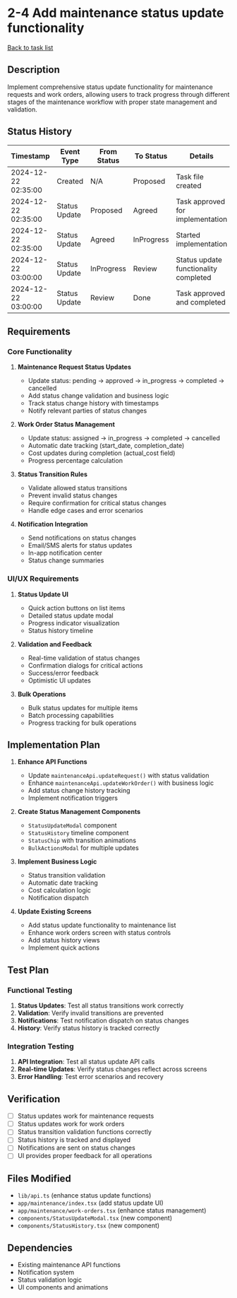 # 2-4 Add maintenance status update functionality

[Back to task list](mdc:tasks.md)

## Description

Implement comprehensive status update functionality for maintenance requests and work orders, allowing users to track progress through different stages of the maintenance workflow with proper state management and validation.

## Status History

| Timestamp | Event Type | From Status | To Status | Details | User |
|-----------|------------|-------------|-----------|---------|------|
| 2024-12-22 02:35:00 | Created | N/A | Proposed | Task file created | AI_Agent |
| 2024-12-22 02:35:00 | Status Update | Proposed | Agreed | Task approved for implementation | User |
| 2024-12-22 02:35:00 | Status Update | Agreed | InProgress | Started implementation | AI_Agent |
| 2024-12-22 03:00:00 | Status Update | InProgress | Review | Status update functionality completed | AI_Agent |
| 2024-12-22 03:00:00 | Status Update | Review | Done | Task approved and completed | User |

## Requirements

### Core Functionality
1. **Maintenance Request Status Updates**
   - Update status: pending → approved → in_progress → completed → cancelled
   - Add status change validation and business logic
   - Track status change history with timestamps
   - Notify relevant parties of status changes

2. **Work Order Status Management**
   - Update status: assigned → in_progress → completed → cancelled
   - Automatic date tracking (start_date, completion_date)
   - Cost updates during completion (actual_cost field)
   - Progress percentage calculation

3. **Status Transition Rules**
   - Validate allowed status transitions
   - Prevent invalid status changes
   - Require confirmation for critical status changes
   - Handle edge cases and error scenarios

4. **Notification Integration**
   - Send notifications on status changes
   - Email/SMS alerts for status updates
   - In-app notification center
   - Status change summaries

### UI/UX Requirements
1. **Status Update UI**
   - Quick action buttons on list items
   - Detailed status update modal
   - Progress indicator visualization
   - Status history timeline

2. **Validation and Feedback**
   - Real-time validation of status changes
   - Confirmation dialogs for critical actions
   - Success/error feedback
   - Optimistic UI updates

3. **Bulk Operations**
   - Bulk status updates for multiple items
   - Batch processing capabilities
   - Progress tracking for bulk operations

## Implementation Plan

1. **Enhance API Functions**
   - Update `maintenanceApi.updateRequest()` with status validation
   - Enhance `maintenanceApi.updateWorkOrder()` with business logic
   - Add status change history tracking
   - Implement notification triggers

2. **Create Status Management Components**
   - `StatusUpdateModal` component
   - `StatusHistory` timeline component
   - `StatusChip` with transition animations
   - `BulkActionsModal` for multiple updates

3. **Implement Business Logic**
   - Status transition validation
   - Automatic date tracking
   - Cost calculation logic
   - Notification dispatch

4. **Update Existing Screens**
   - Add status update functionality to maintenance list
   - Enhance work orders screen with status controls
   - Add status history views
   - Implement quick actions

## Test Plan

### Functional Testing
1. **Status Updates**: Test all status transitions work correctly
2. **Validation**: Verify invalid transitions are prevented
3. **Notifications**: Test notification dispatch on status changes
4. **History**: Verify status history is tracked correctly

### Integration Testing
1. **API Integration**: Test all status update API calls
2. **Real-time Updates**: Verify status changes reflect across screens
3. **Error Handling**: Test error scenarios and recovery

## Verification

- [ ] Status updates work for maintenance requests
- [ ] Status updates work for work orders
- [ ] Status transition validation functions correctly
- [ ] Status history is tracked and displayed
- [ ] Notifications are sent on status changes
- [ ] UI provides proper feedback for all operations

## Files Modified

- `lib/api.ts` (enhance status update functions)
- `app/maintenance/index.tsx` (add status update UI)
- `app/maintenance/work-orders.tsx` (enhance status management)
- `components/StatusUpdateModal.tsx` (new component)
- `components/StatusHistory.tsx` (new component)

## Dependencies

- Existing maintenance API functions
- Notification system
- Status validation logic
- UI components and animations 